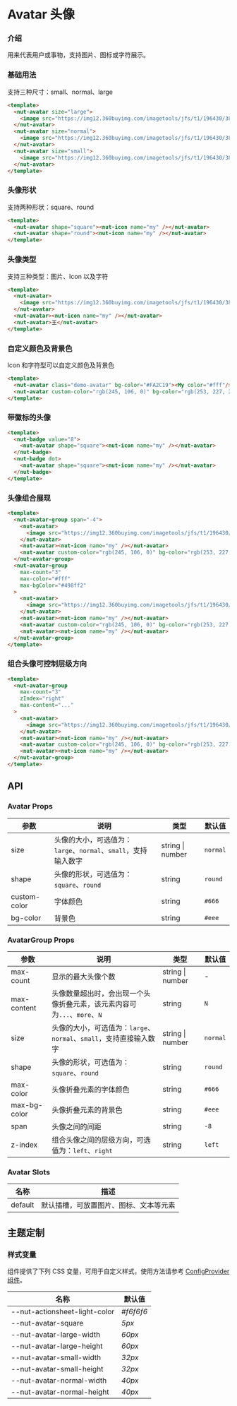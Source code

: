 # Avatar 头像

### 介绍

用来代表用户或事物，支持图片、图标或字符展示。

### 基础用法

支持三种尺寸：small、normal、large

```html
<template>
  <nut-avatar size="large">
    <image src="https://img12.360buyimg.com/imagetools/jfs/t1/196430/38/8105/14329/60c806a4Ed506298a/e6de9fb7b8490f38.png" />
  </nut-avatar>
  <nut-avatar size="normal">
    <image src="https://img12.360buyimg.com/imagetools/jfs/t1/196430/38/8105/14329/60c806a4Ed506298a/e6de9fb7b8490f38.png" />
  </nut-avatar>
  <nut-avatar size="small">
    <image src="https://img12.360buyimg.com/imagetools/jfs/t1/196430/38/8105/14329/60c806a4Ed506298a/e6de9fb7b8490f38.png" />
  </nut-avatar>
</template>
```

### 头像形状

支持两种形状：square、round

```html
<template>
  <nut-avatar shape="square"><nut-icon name="my" /></nut-avatar>
  <nut-avatar shape="round"><nut-icon name="my" /></nut-avatar>
</template>
```

### 头像类型

支持三种类型：图片、Icon 以及字符

```html
<template>
  <nut-avatar>
    <image src="https://img12.360buyimg.com/imagetools/jfs/t1/196430/38/8105/14329/60c806a4Ed506298a/e6de9fb7b8490f38.png" />
  </nut-avatar>
  <nut-avatar><nut-icon name="my" /></nut-avatar>
  <nut-avatar>王</nut-avatar>
</template>
```

### 自定义颜色及背景色

Icon 和字符型可以自定义颜色及背景色

```html
<template>
  <nut-avatar class="demo-avatar" bg-color="#FA2C19"><My color="#fff"/></nut-avatar>
  <nut-avatar custom-color="rgb(245, 106, 0)" bg-color="rgb(253, 227, 207)">小明</nut-avatar>
</template>
```

### 带徽标的头像

```html
<template>
  <nut-badge value="8">
    <nut-avatar shape="square"><nut-icon name="my" /></nut-avatar>
  </nut-badge>
  <nut-badge dot>
    <nut-avatar shape="square"><nut-icon name="my" /></nut-avatar>
  </nut-badge>
</template>
```

### 头像组合展现

```html
<template>
  <nut-avatar-group span="-4">
    <nut-avatar>
      <image src="https://img12.360buyimg.com/imagetools/jfs/t1/196430/38/8105/14329/60c806a4Ed506298a/e6de9fb7b8490f38.png" />
    </nut-avatar>
    <nut-avatar><nut-icon name="my" /></nut-avatar>
    <nut-avatar custom-color="rgb(245, 106, 0)" bg-color="rgb(253, 227, 207)">小明</nut-avatar>
  </nut-avatar-group>
  <nut-avatar-group
    max-count="3"
    max-color="#fff"
    max-bgColor="#498ff2"
  >
    <nut-avatar>
      <image src="https://img12.360buyimg.com/imagetools/jfs/t1/196430/38/8105/14329/60c806a4Ed506298a/e6de9fb7b8490f38.png" />
    </nut-avatar>
    <nut-avatar><nut-icon name="my" /></nut-avatar>
    <nut-avatar custom-color="rgb(245, 106, 0)" bg-color="rgb(253, 227, 207)">小明</nut-avatar>
    <nut-avatar><nut-icon name="my" /></nut-avatar>
  </nut-avatar-group>
</template>
```

### 组合头像可控制层级方向

```html
<template>
  <nut-avatar-group
    max-count="3"
    zIndex="right"
    max-content="..."
  >
    <nut-avatar>
      <image src="https://img12.360buyimg.com/imagetools/jfs/t1/196430/38/8105/14329/60c806a4Ed506298a/e6de9fb7b8490f38.png" />
    </nut-avatar>
    <nut-avatar><nut-icon name="my" /></nut-avatar>
    <nut-avatar custom-color="rgb(245, 106, 0)" bg-color="rgb(253, 227, 207)">U</nut-avatar>
    <nut-avatar><nut-icon name="my" /></nut-avatar>
  </nut-avatar-group>
</template>
```

## API

### Avatar Props

| 参数     | 说明                                                        | 类型   | 默认值 |
| -------- | --------------------------------------------------------- | ------ | ------ |
| size     | 头像的大小，可选值为：`large`、`normal`、`small`，支持输入数字   | string \| number | `normal` |
| shape    | 头像的形状，可选值为：`square`、`round`                      | string | `round`  |
| custom-color    | 字体颜色                                     | string | `#666`   |
| bg-color | 背景色                                    | string | `#eee`   |

### AvatarGroup Props

| 参数     | 说明                                                             | 类型   | 默认值 |
| -------- | ---------------------------------------------------------------- | ------ | ------ |
| max-count    | 显示的最大头像个数   | string \| number | - |
| max-content  | 头像数量超出时，会出现一个头像折叠元素，该元素内容可为`...`、`more`、`N` | string | `N` |
| size         | 头像的大小，可选值为：`large`、`normal`、`small`，支持直接输入数字   | string \| number | `normal` |
| shape        | 头像的形状，可选值为：`square`、`round`        | string | `round`  |
| max-color    | 头像折叠元素的字体颜色                   | string | `#666` |
| max-bg-color  | 头像折叠元素的背景色                    | string | `#eee`   |
| span         | 头像之间的间距               | string | `-8`   |
| z-index       | 组合头像之间的层级方向，可选值为：`left`、`right`  | string | `left`     |

### Avatar Slots

|名称|描述|
|--|--|
|default|默认插槽，可放置图片、图标、文本等元素|

## 主题定制

### 样式变量

组件提供了下列 CSS 变量，可用于自定义样式，使用方法请参考 [ConfigProvider 组件](/components/basic/configprovider)。

| 名称                                    | 默认值                     |
| --------------------------------------- | -------------------------- |
| --nut-actionsheet-light-color           | _#f6f6f6_                  |
| --nut-avatar-square |  _5px_  |
| --nut-avatar-large-width |  _60px_  |
| --nut-avatar-large-height |  _60px_  |
| --nut-avatar-small-width |  _32px_  |
| --nut-avatar-small-height |  _32px_  |
| --nut-avatar-normal-width |  _40px_  |
| --nut-avatar-normal-height |  _40px_  |
